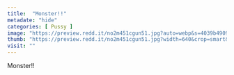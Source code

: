 ```yaml
---
title:  "Monster!!"
metadate: "hide"
categories: [ Pussy ]
image: "https://preview.redd.it/no2m451cgun51.jpg?auto=webp&s=4039b4909567f3d4e6365d8af712a884f78dbdd1"
thumb: "https://preview.redd.it/no2m451cgun51.jpg?width=640&crop=smart&auto=webp&s=b14110cdc44a166802ac9bebebca3651a2b60f06"
visit: ""
---
```

Monster!!
